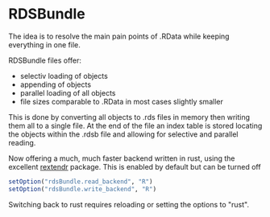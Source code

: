 # RDSBundle

The idea is to resolve the main pain points of .RData while keeping everything in one file.

RDSBundle files offer:

* selectiv loading of objects
* appending of objects
* parallel loading of all objects
* file sizes comparable to .RData in most cases slightly smaller

This is done by converting all objects to .rds files in memory then writing them all to a single file.
At the end of the file an index table is stored locating the objects within the .rdsb file and allowing for 
selective and parallel reading.

Now offering a much, much faster backend written in rust, using the excellent [rextendr](https://github.com/extendr/rextendr) package. This is enabled by default but can be turned off

```R
setOption("rdsBundle.read_backend", "R")
setOption("rdsBundle.write_backend", "R")
```
Switching back to rust requires reloading or setting the options to "rust".
